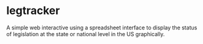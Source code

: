 legtracker
==========

A simple web interactive using a spreadsheet interface to display the status of legislation at the state or national level in the US graphically. 
